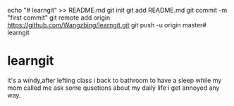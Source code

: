 echo "# learngit" >> README.md
git init
git add README.md
git commit -m "first commit"
git remote add origin https://github.com/Wangzbing/learngit.git
git push -u origin master# learngit
# learngit
it's a windy,after lefting class i back to bathroom to have a sleep
while my mom called me ask some qusetions about my daily life 
i get annoyed any way.